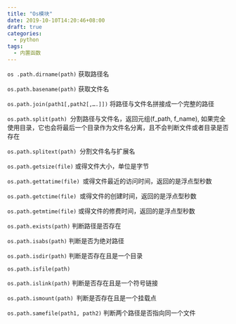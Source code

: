 ```yaml
---
title: "Os模块"
date: 2019-10-10T14:20:46+08:00
draft: true
categories:
  - python
tags:
  - 内置函数
---
```


`os .path.dirname(path)` 获取路径名

`os.path.basename(path)` 获取文件名

`os.path.join(path1[,path2[,….]])` 将路径与文件名拼接成一个完整的路径

`os.path.split(path) `分割路径与文件名，返回元组(f_path, f_name), 如果完全使用目录，它也会将最后一个目录作为文件名分离，且不会判断文件或者目录是否存在

`os.path.splitext(path) `分割文件名与扩展名

`os.path.getsize(file)` 或得文件大小，单位是字节

`os.path.gettatime(file) `或得文件最近的访问时间，返回的是浮点型秒数

`os.path.getctime(file) `或得文件的创建时间，返回的是浮点型秒数

`os.path.getmtime(file)` 或得文件的修费时间，返回的是浮点型秒数

`os.path.exists(path)` 判断路径是否存在

`os.path.isabs(path)` 判断是否为绝对路径

`os.path.isdir(path)` 判断是否存在且是一个目录

`os.path.isfile(path)`

`os.path.islink(path)` 判断是否存在且是一个符号链接

`os.path.ismount(path) `判断是否存在且是一个挂载点

`os.path.samefile(path1, path2)` 判断两个路径是否指向同一个文件